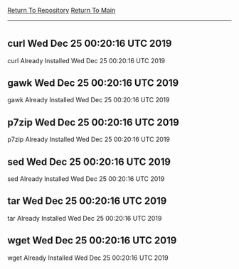 [Return To Repository](https://github.com/deathbybandaid/piholeparser/)
[Return To Main](https://github.com/deathbybandaid/piholeparser/blob/master/RecentRunLogs/Mainlog.md)
____________________________________
# 
## curl Wed Dec 25 00:20:16 UTC 2019
curl Already Installed Wed Dec 25 00:20:16 UTC 2019
## gawk Wed Dec 25 00:20:16 UTC 2019
gawk Already Installed Wed Dec 25 00:20:16 UTC 2019
## p7zip Wed Dec 25 00:20:16 UTC 2019
p7zip Already Installed Wed Dec 25 00:20:16 UTC 2019
## sed Wed Dec 25 00:20:16 UTC 2019
sed Already Installed Wed Dec 25 00:20:16 UTC 2019
## tar Wed Dec 25 00:20:16 UTC 2019
tar Already Installed Wed Dec 25 00:20:16 UTC 2019
## wget Wed Dec 25 00:20:16 UTC 2019
wget Already Installed Wed Dec 25 00:20:16 UTC 2019
